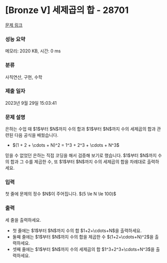# [Bronze V] 세제곱의 합 - 28701 

[문제 링크](https://www.acmicpc.net/problem/28701) 

### 성능 요약

메모리: 2020 KB, 시간: 0 ms

### 분류

사칙연산, 구현, 수학

### 제출 일자

2023년 9월 29일 15:03:41

### 문제 설명

<p>은하는 수업 때 $1$부터 $N$까지 수의 합과 $1$부터 $N$까지 수의 세제곱의 합과 관련된 다음 공식을 배웠습니다.</p>

<ul>
	<li>$(1 + 2 + \cdots + N)^2 = 1^3 + 2^3 + \cdots + N^3$</li>
</ul>

<p>믿을 수 없었던 은하는 직접 코딩을 해서 검증해 보기로 했습니다. $1$부터 $N$까지 수의 합과 그 수를 제곱한 수, 또 $1$부터 $N$까지 수의 세제곱의 합을 차례대로 출력하세요.</p>

### 입력 

 <p>첫 줄에 문제의 정수 $N$이 주어집니다. $(5 \le N \le 100)$</p>

### 출력 

 <p>세 줄을 출력하세요.</p>

<ul>
	<li>첫 줄에는 $1$부터 $N$까지 수의 합 $1+2+\cdots+N$을 출력하세요.</li>
	<li>둘째 줄에는 $1$부터 $N$까지 수의 합을 제곱한 수 $(1+2+\cdots+N)^2$을 출력하세요.</li>
	<li>셋째 줄에는 $1$부터 $N$까지 수의 세제곱의 합 $1^3+2^3+\cdots+N^3$을 출력하세요.</li>
</ul>

